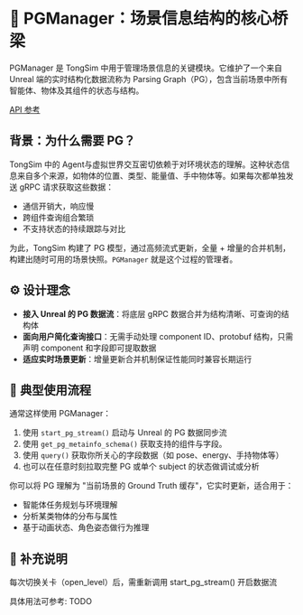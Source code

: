 # 🧩 PGManager：场景信息结构的核心桥梁

PGManager 是 TongSim 中用于管理场景信息的关键模块。它维护了一个来自 Unreal 端的实时结构化数据流称为 Parsing Graph（PG），包含当前场景中所有智能体、物体及其组件的状态与结构。

[API 参考](../api/manager_pg.md)

## 背景：为什么需要 PG？

TongSim 中的 Agent与虚拟世界交互密切依赖于对环境状态的理解。这种状态信息来自多个来源，如物体的位置、类型、能量值、手中物体等。如果每次都单独发送 gRPC 请求获取这些数据：

- 通信开销大，响应慢
- 跨组件查询组合繁琐
- 不支持状态的持续跟踪与对比

为此，TongSim 构建了 PG 模型，通过高频流式更新，全量 + 增量的合并机制，构建出随时可用的场景快照。`PGManager` 就是这个过程的管理者。

## ⚙️ 设计理念

- **接入 Unreal 的 PG 数据流**：将底层 gRPC 数据合并为结构清晰、可查询的结构体
- **面向用户简化查询接口**：无需手动处理 component ID、protobuf 结构，只需声明 component 和字段即可提取数据
- **适应实时场景更新**：增量更新合并机制保证性能同时兼容长期运行

## 🧭 典型使用流程

通常这样使用 PGManager：

1. 使用 `start_pg_stream()` 启动与 Unreal 的 PG 数据同步流
2. 使用 `get_pg_metainfo_schema()` 获取支持的组件与字段。
3. 使用 `query()` 获取你所关心的字段数据（如 pose、energy、手持物体等）
4. 也可以在任意时刻拉取完整 PG 或单个 subject 的状态做调试或分析

你可以将 PG 理解为 "当前场景的 Ground Truth 缓存"，它实时更新，适合用于：

- 智能体任务规划与环境理解
- 分析某类物体的分布与属性
- 基于动画状态、角色姿态做行为推理

## 📘 补充说明
每次切换关卡（open_level）后，需重新调用 start_pg_stream() 开启数据流

具体用法可参考: TODO
